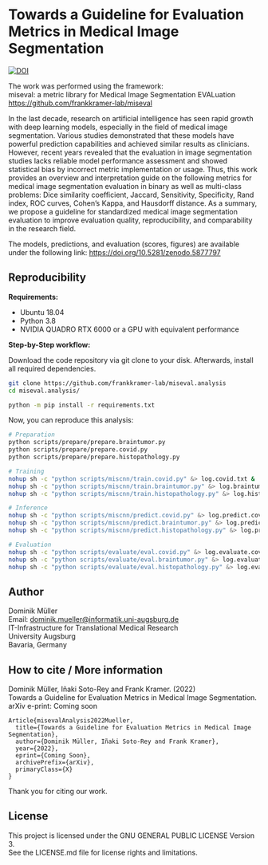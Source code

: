# Towards a Guideline for Evaluation Metrics in Medical Image Segmentation

[![DOI](https://zenodo.org/badge/DOI/10.5281/zenodo.5877797.svg)](https://doi.org/10.5281/zenodo.5877797)

The work was performed using the framework:  
miseval: a metric library for Medical Image Segmentation EVALuation  
https://github.com/frankkramer-lab/miseval

In the last decade, research on artificial intelligence has seen rapid growth with deep learning models, especially in the field of medical image segmentation. Various studies demonstrated that these models have powerful prediction capabilities and achieved similar results as clinicians. However, recent years revealed that the evaluation in image segmentation studies lacks reliable model performance assessment and showed statistical bias by incorrect metric implementation or usage. Thus, this work provides an overview and interpretation guide on the following metrics for medical image segmentation evaluation in binary as well as multi-class problems: Dice similarity coefficient, Jaccard, Sensitivity, Specificity, Rand index, ROC curves, Cohen’s Kappa, and Hausdorff distance. As a summary, we propose a guideline for standardized medical image segmentation evaluation to improve evaluation quality, reproducibility, and comparability in the research field.

The models, predictions, and evaluation (scores, figures) are available under the following link: https://doi.org/10.5281/zenodo.5877797

## Reproducibility

**Requirements:**
- Ubuntu 18.04
- Python 3.8
- NVIDIA QUADRO RTX 6000 or a GPU with equivalent performance

**Step-by-Step workflow:**

Download the code repository via git clone to your disk. Afterwards, install all required dependencies.

```sh
git clone https://github.com/frankkramer-lab/miseval.analysis
cd miseval.analysis/

python -m pip install -r requirements.txt
```

Now, you can reproduce this analysis:

```sh
# Preparation
python scripts/prepare/prepare.braintumor.py
python scripts/prepare/prepare.covid.py
python scripts/prepare/prepare.histopathology.py

# Training
nohup sh -c "python scripts/miscnn/train.covid.py" &> log.covid.txt &
nohup sh -c "python scripts/miscnn/train.braintumor.py" &> log.braintumor.txt &
nohup sh -c "python scripts/miscnn/train.histopathology.py" &> log.histopathology.txt &

# Inference
nohup sh -c "python scripts/miscnn/predict.covid.py" &> log.predict.covid.txt &
nohup sh -c "python scripts/miscnn/predict.braintumor.py" &> log.predict.braintumor.txt &
nohup sh -c "python scripts/miscnn/predict.histopathology.py" &> log.predict.histopathology.txt &

# Evaluation
nohup sh -c "python scripts/evaluate/eval.covid.py" &> log.evaluate.covid.txt &
nohup sh -c "python scripts/evaluate/eval.braintumor.py" &> log.evaluate.braintumor.txt &
nohup sh -c "python scripts/evaluate/eval.histopathology.py" &> log.evaluate.histopathology.txt &
```

## Author

Dominik Müller  
Email: dominik.mueller@informatik.uni-augsburg.de  
IT-Infrastructure for Translational Medical Research  
University Augsburg  
Bavaria, Germany

## How to cite / More information

Dominik Müller, Iñaki Soto-Rey and Frank Kramer. (2022)   
Towards a Guideline for Evaluation Metrics in Medical Image Segmentation.  
arXiv e-print: Coming soon

```
Article{misevalAnalysis2022Mueller,
  title={Towards a Guideline for Evaluation Metrics in Medical Image Segmentation},
  author={Dominik Müller, Iñaki Soto-Rey and Frank Kramer},
  year={2022},
  eprint={Coming Soon},
  archivePrefix={arXiv},
  primaryClass={X}
}
```

Thank you for citing our work.

## License

This project is licensed under the GNU GENERAL PUBLIC LICENSE Version 3.  
See the LICENSE.md file for license rights and limitations.
